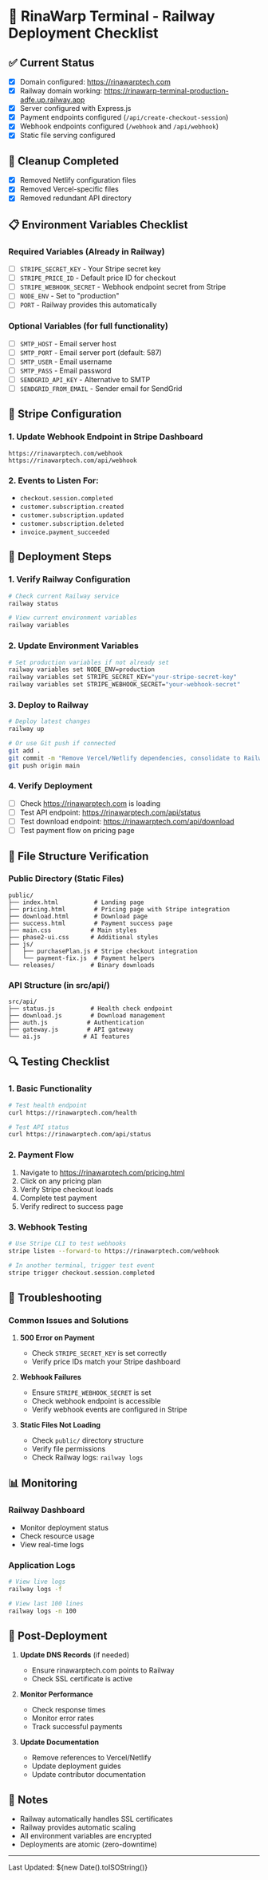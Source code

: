 # 🚂 RinaWarp Terminal - Railway Deployment Checklist

## ✅ Current Status
- [x] Domain configured: https://rinawarptech.com
- [x] Railway domain working: https://rinawarp-terminal-production-adfe.up.railway.app
- [x] Server configured with Express.js
- [x] Payment endpoints configured (`/api/create-checkout-session`)
- [x] Webhook endpoints configured (`/webhook` and `/api/webhook`)
- [x] Static file serving configured

## 🧹 Cleanup Completed
- [x] Removed Netlify configuration files
- [x] Removed Vercel-specific files
- [x] Removed redundant API directory

## 📋 Environment Variables Checklist

### Required Variables (Already in Railway)
- [ ] `STRIPE_SECRET_KEY` - Your Stripe secret key
- [ ] `STRIPE_PRICE_ID` - Default price ID for checkout
- [ ] `STRIPE_WEBHOOK_SECRET` - Webhook endpoint secret from Stripe
- [ ] `NODE_ENV` - Set to "production"
- [ ] `PORT` - Railway provides this automatically

### Optional Variables (for full functionality)
- [ ] `SMTP_HOST` - Email server host
- [ ] `SMTP_PORT` - Email server port (default: 587)
- [ ] `SMTP_USER` - Email username
- [ ] `SMTP_PASS` - Email password
- [ ] `SENDGRID_API_KEY` - Alternative to SMTP
- [ ] `SENDGRID_FROM_EMAIL` - Sender email for SendGrid

## 🔧 Stripe Configuration

### 1. Update Webhook Endpoint in Stripe Dashboard
```
https://rinawarptech.com/webhook
https://rinawarptech.com/api/webhook
```

### 2. Events to Listen For:
- `checkout.session.completed`
- `customer.subscription.created`
- `customer.subscription.updated`
- `customer.subscription.deleted`
- `invoice.payment_succeeded`

## 🚀 Deployment Steps

### 1. Verify Railway Configuration
```bash
# Check current Railway service
railway status

# View current environment variables
railway variables
```

### 2. Update Environment Variables
```bash
# Set production variables if not already set
railway variables set NODE_ENV=production
railway variables set STRIPE_SECRET_KEY="your-stripe-secret-key"
railway variables set STRIPE_WEBHOOK_SECRET="your-webhook-secret"
```

### 3. Deploy to Railway
```bash
# Deploy latest changes
railway up

# Or use Git push if connected
git add .
git commit -m "Remove Vercel/Netlify dependencies, consolidate to Railway"
git push origin main
```

### 4. Verify Deployment
- [ ] Check https://rinawarptech.com is loading
- [ ] Test API endpoint: https://rinawarptech.com/api/status
- [ ] Test download endpoint: https://rinawarptech.com/api/download
- [ ] Test payment flow on pricing page

## 📁 File Structure Verification

### Public Directory (Static Files)
```
public/
├── index.html          # Landing page
├── pricing.html        # Pricing page with Stripe integration
├── download.html       # Download page
├── success.html        # Payment success page
├── main.css           # Main styles
├── phase2-ui.css      # Additional styles
├── js/
│   ├── purchasePlan.js # Stripe checkout integration
│   └── payment-fix.js  # Payment helpers
└── releases/          # Binary downloads
```

### API Structure (in src/api/)
```
src/api/
├── status.js          # Health check endpoint
├── download.js        # Download management
├── auth.js           # Authentication
├── gateway.js        # API gateway
└── ai.js            # AI features
```

## 🔍 Testing Checklist

### 1. Basic Functionality
```bash
# Test health endpoint
curl https://rinawarptech.com/health

# Test API status
curl https://rinawarptech.com/api/status
```

### 2. Payment Flow
1. Navigate to https://rinawarptech.com/pricing.html
2. Click on any pricing plan
3. Verify Stripe checkout loads
4. Complete test payment
5. Verify redirect to success page

### 3. Webhook Testing
```bash
# Use Stripe CLI to test webhooks
stripe listen --forward-to https://rinawarptech.com/webhook

# In another terminal, trigger test event
stripe trigger checkout.session.completed
```

## 🐛 Troubleshooting

### Common Issues and Solutions

1. **500 Error on Payment**
   - Check `STRIPE_SECRET_KEY` is set correctly
   - Verify price IDs match your Stripe dashboard

2. **Webhook Failures**
   - Ensure `STRIPE_WEBHOOK_SECRET` is set
   - Check webhook endpoint is accessible
   - Verify webhook events are configured in Stripe

3. **Static Files Not Loading**
   - Check `public/` directory structure
   - Verify file permissions
   - Check Railway logs: `railway logs`

## 📊 Monitoring

### Railway Dashboard
- Monitor deployment status
- Check resource usage
- View real-time logs

### Application Logs
```bash
# View live logs
railway logs -f

# View last 100 lines
railway logs -n 100
```

## 🎉 Post-Deployment

1. **Update DNS Records** (if needed)
   - Ensure rinawarptech.com points to Railway
   - Check SSL certificate is active

2. **Monitor Performance**
   - Check response times
   - Monitor error rates
   - Track successful payments

3. **Update Documentation**
   - Remove references to Vercel/Netlify
   - Update deployment guides
   - Update contributor documentation

## 📝 Notes

- Railway automatically handles SSL certificates
- Railway provides automatic scaling
- All environment variables are encrypted
- Deployments are atomic (zero-downtime)

---

Last Updated: ${new Date().toISOString()}
